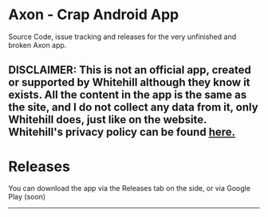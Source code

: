 # Axon - Crap Android App

Source Code, issue tracking and releases for the very unfinished and broken Axon app.

**DISCLAIMER: This is not an official app, created or supported by Whitehill although they know it exists. All the content in the app is the same as the site, and I do not collect any data from it, only Whitehill does, just like on the website.**
Whitehill's privacy policy can be found [here.](https://cdn.whitehill.club/docs/PrivacyPolicy.pdf)
---

# Releases

You can download the app via the Releases tab on the side, or via Google Play (soon)

---
